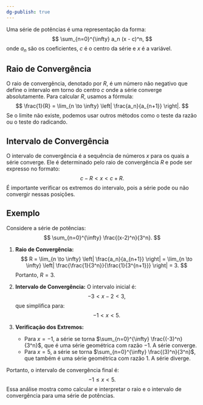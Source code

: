 ```yaml
---
dg-publish: true
---
```


Uma série de potências é uma representação da forma:
$$
\sum_{n=0}^{\infty} a_n (x - c)^n,
$$
onde $a_n$ são os coeficientes, $c$ é o centro da série e $x$ é a variável.

## Raio de Convergência

O raio de convergência, denotado por $R$, é um número não negativo que define o intervalo em torno do centro $c$ onde a série converge absolutamente. Para calcular $R$, usamos a fórmula:
$$
\frac{1}{R} = \lim_{n \to \infty} \left| \frac{a_n}{a_{n+1}} \right|.
$$
Se o limite não existe, podemos usar outros métodos como o teste da razão ou o teste do radicando.

## Intervalo de Convergência

O intervalo de convergência é a sequência de números $x$ para os quais a série converge. Ele é determinado pelo raio de convergência $R$ e pode ser expresso no formato:
$$
c - R < x < c + R.
$$
É importante verificar os extremos do intervalo, pois a série pode ou não convergir nessas posições.

## Exemplo

Considere a série de potências:
$$
\sum_{n=0}^{\infty} \frac{(x-2)^n}{3^n}.
$$
1. **Raio de Convergência:**
$$
R = \lim_{n \to \infty} \left| \frac{a_n}{a_{n+1}} \right| = \lim_{n \to \infty} \left| \frac{\frac{1}{3^n}}{\frac{1}{3^{n+1}}} \right| = 3.
$$
   Portanto, $R = 3$.

2. **Intervalo de Convergência:**
   O intervalo inicial é:
$$
-3 < x - 2 < 3,
$$
   que simplifica para:
$$
-1 < x < 5.
$$
3. **Verificação dos Extremos:**
   - Para $x = -1$, a série se torna $\sum_{n=0}^{\infty} \frac{(-3)^n}{3^n}$, que é uma série geométrica com razão $-1$. A série converge.
   - Para $x = 5$, a série se torna $\sum_{n=0}^{\infty} \frac{(3)^n}{3^n}$, que também é uma série geométrica com razão $1$. A série diverge.

Portanto, o intervalo de convergência final é:
$$
-1 \leq x < 5.
$$
Essa análise mostra como calcular e interpretar o raio e o intervalo de convergência para uma série de potências.
